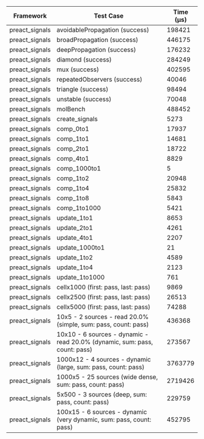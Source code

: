 | Framework | Test Case | Time (μs) |
| --- | --- | --- |
| preact_signals | avoidablePropagation (success) | 198421 |
| preact_signals | broadPropagation (success) | 446175 |
| preact_signals | deepPropagation (success) | 176232 |
| preact_signals | diamond (success) | 284249 |
| preact_signals | mux (success) | 402595 |
| preact_signals | repeatedObservers (success) | 40046 |
| preact_signals | triangle (success) | 98494 |
| preact_signals | unstable (success) | 70048 |
| preact_signals | molBench | 488452 |
| preact_signals | create_signals | 5273 |
| preact_signals | comp_0to1 | 17937 |
| preact_signals | comp_1to1 | 14681 |
| preact_signals | comp_2to1 | 18722 |
| preact_signals | comp_4to1 | 8829 |
| preact_signals | comp_1000to1 | 5 |
| preact_signals | comp_1to2 | 20948 |
| preact_signals | comp_1to4 | 25832 |
| preact_signals | comp_1to8 | 5843 |
| preact_signals | comp_1to1000 | 5421 |
| preact_signals | update_1to1 | 8653 |
| preact_signals | update_2to1 | 4261 |
| preact_signals | update_4to1 | 2207 |
| preact_signals | update_1000to1 | 21 |
| preact_signals | update_1to2 | 4589 |
| preact_signals | update_1to4 | 2123 |
| preact_signals | update_1to1000 | 761 |
| preact_signals | cellx1000 (first: pass, last: pass) | 9869 |
| preact_signals | cellx2500 (first: pass, last: pass) | 26513 |
| preact_signals | cellx5000 (first: pass, last: pass) | 74288 |
| preact_signals | 10x5 - 2 sources - read 20.0% (simple, sum: pass, count: pass) | 436368 |
| preact_signals | 10x10 - 6 sources - dynamic - read 20.0% (dynamic, sum: pass, count: pass) | 273567 |
| preact_signals | 1000x12 - 4 sources - dynamic (large, sum: pass, count: pass) | 3763779 |
| preact_signals | 1000x5 - 25 sources (wide dense, sum: pass, count: pass) | 2719426 |
| preact_signals | 5x500 - 3 sources (deep, sum: pass, count: pass) | 229759 |
| preact_signals | 100x15 - 6 sources - dynamic (very dynamic, sum: pass, count: pass) | 452795 |
